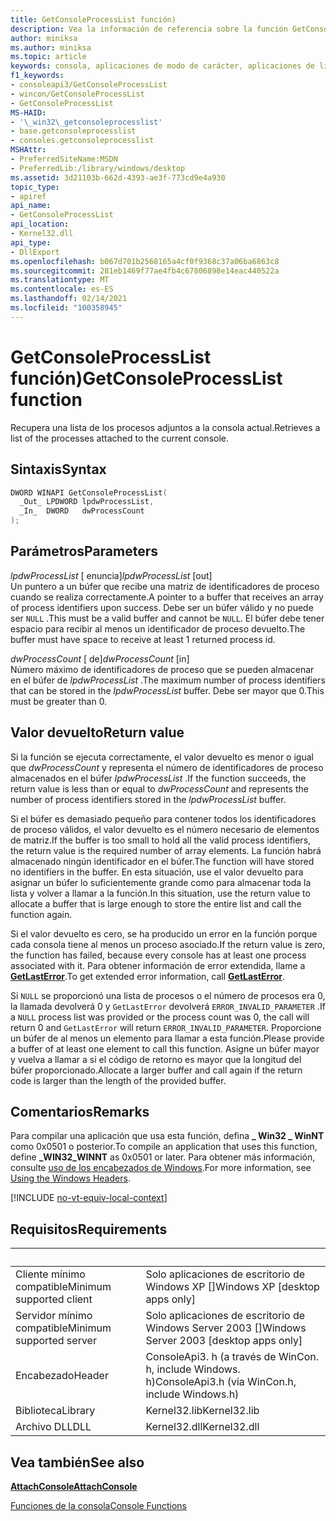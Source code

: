 ```yaml
---
title: GetConsoleProcessList función)
description: Vea la información de referencia sobre la función GetConsoleProcessList, que recupera una lista de los procesos adjuntos a la consola actual.
author: miniksa
ms.author: miniksa
ms.topic: article
keywords: consola, aplicaciones de modo de carácter, aplicaciones de línea de comandos, aplicaciones de terminal, API de consola
f1_keywords:
- consoleapi3/GetConsoleProcessList
- wincon/GetConsoleProcessList
- GetConsoleProcessList
MS-HAID:
- '\_win32\_getconsoleprocesslist'
- base.getconsoleprocesslist
- consoles.getconsoleprocesslist
MSHAttr:
- PreferredSiteName:MSDN
- PreferredLib:/library/windows/desktop
ms.assetid: 3d21103b-662d-4393-ae3f-773cd9e4a930
topic_type:
- apiref
api_name:
- GetConsoleProcessList
api_location:
- Kernel32.dll
api_type:
- DllExport
ms.openlocfilehash: b067d701b2568165a4cf0f9368c37a06ba6863c8
ms.sourcegitcommit: 281eb1469f77ae4fb4c67806898e14eac440522a
ms.translationtype: MT
ms.contentlocale: es-ES
ms.lasthandoff: 02/14/2021
ms.locfileid: "100358945"
---
```

# <a name="getconsoleprocesslist-function"></a><span data-ttu-id="c57ae-104">GetConsoleProcessList función)</span><span class="sxs-lookup"><span data-stu-id="c57ae-104">GetConsoleProcessList function</span></span>

<span data-ttu-id="c57ae-105">Recupera una lista de los procesos adjuntos a la consola actual.</span><span class="sxs-lookup"><span data-stu-id="c57ae-105">Retrieves a list of the processes attached to the current console.</span></span>

## <a name="syntax"></a><span data-ttu-id="c57ae-106">Sintaxis</span><span class="sxs-lookup"><span data-stu-id="c57ae-106">Syntax</span></span>

```C
DWORD WINAPI GetConsoleProcessList(
  _Out_ LPDWORD lpdwProcessList,
  _In_  DWORD   dwProcessCount
);
```

## <a name="parameters"></a><span data-ttu-id="c57ae-107">Parámetros</span><span class="sxs-lookup"><span data-stu-id="c57ae-107">Parameters</span></span>

<span data-ttu-id="c57ae-108">*lpdwProcessList* \[ enuncia\]</span><span class="sxs-lookup"><span data-stu-id="c57ae-108">*lpdwProcessList* \[out\]</span></span>  
<span data-ttu-id="c57ae-109">Un puntero a un búfer que recibe una matriz de identificadores de proceso cuando se realiza correctamente.</span><span class="sxs-lookup"><span data-stu-id="c57ae-109">A pointer to a buffer that receives an array of process identifiers upon success.</span></span> <span data-ttu-id="c57ae-110">Debe ser un búfer válido y no puede ser `NULL` .</span><span class="sxs-lookup"><span data-stu-id="c57ae-110">This must be a valid buffer and cannot be `NULL`.</span></span> <span data-ttu-id="c57ae-111">El búfer debe tener espacio para recibir al menos un identificador de proceso devuelto.</span><span class="sxs-lookup"><span data-stu-id="c57ae-111">The buffer must have space to receive at least 1 returned process id.</span></span>

<span data-ttu-id="c57ae-112">*dwProcessCount* \[ de\]</span><span class="sxs-lookup"><span data-stu-id="c57ae-112">*dwProcessCount* \[in\]</span></span>  
<span data-ttu-id="c57ae-113">Número máximo de identificadores de proceso que se pueden almacenar en el búfer de *lpdwProcessList* .</span><span class="sxs-lookup"><span data-stu-id="c57ae-113">The maximum number of process identifiers that can be stored in the *lpdwProcessList* buffer.</span></span> <span data-ttu-id="c57ae-114">Debe ser mayor que 0.</span><span class="sxs-lookup"><span data-stu-id="c57ae-114">This must be greater than 0.</span></span>

## <a name="return-value"></a><span data-ttu-id="c57ae-115">Valor devuelto</span><span class="sxs-lookup"><span data-stu-id="c57ae-115">Return value</span></span>

<span data-ttu-id="c57ae-116">Si la función se ejecuta correctamente, el valor devuelto es menor o igual que *dwProcessCount* y representa el número de identificadores de proceso almacenados en el búfer *lpdwProcessList* .</span><span class="sxs-lookup"><span data-stu-id="c57ae-116">If the function succeeds, the return value is less than or equal to *dwProcessCount* and represents the number of process identifiers stored in the *lpdwProcessList* buffer.</span></span>

<span data-ttu-id="c57ae-117">Si el búfer es demasiado pequeño para contener todos los identificadores de proceso válidos, el valor devuelto es el número necesario de elementos de matriz.</span><span class="sxs-lookup"><span data-stu-id="c57ae-117">If the buffer is too small to hold all the valid process identifiers, the return value is the required number of array elements.</span></span> <span data-ttu-id="c57ae-118">La función habrá almacenado ningún identificador en el búfer.</span><span class="sxs-lookup"><span data-stu-id="c57ae-118">The function will have stored no identifiers in the buffer.</span></span> <span data-ttu-id="c57ae-119">En esta situación, use el valor devuelto para asignar un búfer lo suficientemente grande como para almacenar toda la lista y volver a llamar a la función.</span><span class="sxs-lookup"><span data-stu-id="c57ae-119">In this situation, use the return value to allocate a buffer that is large enough to store the entire list and call the function again.</span></span>

<span data-ttu-id="c57ae-120">Si el valor devuelto es cero, se ha producido un error en la función porque cada consola tiene al menos un proceso asociado.</span><span class="sxs-lookup"><span data-stu-id="c57ae-120">If the return value is zero, the function has failed, because every console has at least one process associated with it.</span></span> <span data-ttu-id="c57ae-121">Para obtener información de error extendida, llame a [**GetLastError**](/windows/win32/api/errhandlingapi/nf-errhandlingapi-getlasterror).</span><span class="sxs-lookup"><span data-stu-id="c57ae-121">To get extended error information, call [**GetLastError**](/windows/win32/api/errhandlingapi/nf-errhandlingapi-getlasterror).</span></span>

<span data-ttu-id="c57ae-122">Si `NULL` se proporcionó una lista de procesos o el número de procesos era 0, la llamada devolverá 0 y `GetLastError` devolverá `ERROR_INVALID_PARAMETER` .</span><span class="sxs-lookup"><span data-stu-id="c57ae-122">If a `NULL` process list was provided or the process count was 0, the call will return 0 and `GetLastError` will return `ERROR_INVALID_PARAMETER`.</span></span> <span data-ttu-id="c57ae-123">Proporcione un búfer de al menos un elemento para llamar a esta función.</span><span class="sxs-lookup"><span data-stu-id="c57ae-123">Please provide a buffer of at least one element to call this function.</span></span> <span data-ttu-id="c57ae-124">Asigne un búfer mayor y vuelva a llamar a si el código de retorno es mayor que la longitud del búfer proporcionado.</span><span class="sxs-lookup"><span data-stu-id="c57ae-124">Allocate a larger buffer and call again if the return code is larger than the length of the provided buffer.</span></span>

## <a name="remarks"></a><span data-ttu-id="c57ae-125">Comentarios</span><span class="sxs-lookup"><span data-stu-id="c57ae-125">Remarks</span></span>

<span data-ttu-id="c57ae-126">Para compilar una aplicación que usa esta función, defina **\_ Win32 \_ WinNT** como 0x0501 o posterior.</span><span class="sxs-lookup"><span data-stu-id="c57ae-126">To compile an application that uses this function, define **\_WIN32\_WINNT** as 0x0501 or later.</span></span> <span data-ttu-id="c57ae-127">Para obtener más información, consulte [uso de los encabezados de Windows](/windows/win32/winprog/using-the-windows-headers).</span><span class="sxs-lookup"><span data-stu-id="c57ae-127">For more information, see [Using the Windows Headers](/windows/win32/winprog/using-the-windows-headers).</span></span>

[!INCLUDE [no-vt-equiv-local-context](./includes/no-vt-equiv-local-context.md)]

## <a name="requirements"></a><span data-ttu-id="c57ae-128">Requisitos</span><span class="sxs-lookup"><span data-stu-id="c57ae-128">Requirements</span></span>

| &nbsp; | &nbsp; |
|-|-|
| <span data-ttu-id="c57ae-129">Cliente mínimo compatible</span><span class="sxs-lookup"><span data-stu-id="c57ae-129">Minimum supported client</span></span> | <span data-ttu-id="c57ae-130">Solo aplicaciones de escritorio de Windows XP \[\]</span><span class="sxs-lookup"><span data-stu-id="c57ae-130">Windows XP \[desktop apps only\]</span></span> |
| <span data-ttu-id="c57ae-131">Servidor mínimo compatible</span><span class="sxs-lookup"><span data-stu-id="c57ae-131">Minimum supported server</span></span> | <span data-ttu-id="c57ae-132">Solo aplicaciones de escritorio de Windows Server 2003 \[\]</span><span class="sxs-lookup"><span data-stu-id="c57ae-132">Windows Server 2003 \[desktop apps only\]</span></span> |
| <span data-ttu-id="c57ae-133">Encabezado</span><span class="sxs-lookup"><span data-stu-id="c57ae-133">Header</span></span> | <span data-ttu-id="c57ae-134">ConsoleApi3. h (a través de WinCon. h, include Windows. h)</span><span class="sxs-lookup"><span data-stu-id="c57ae-134">ConsoleApi3.h (via WinCon.h, include Windows.h)</span></span> |
| <span data-ttu-id="c57ae-135">Biblioteca</span><span class="sxs-lookup"><span data-stu-id="c57ae-135">Library</span></span> | <span data-ttu-id="c57ae-136">Kernel32.lib</span><span class="sxs-lookup"><span data-stu-id="c57ae-136">Kernel32.lib</span></span> |
| <span data-ttu-id="c57ae-137">Archivo DLL</span><span class="sxs-lookup"><span data-stu-id="c57ae-137">DLL</span></span> | <span data-ttu-id="c57ae-138">Kernel32.dll</span><span class="sxs-lookup"><span data-stu-id="c57ae-138">Kernel32.dll</span></span> |

## <a name="see-also"></a><span data-ttu-id="c57ae-139">Vea también</span><span class="sxs-lookup"><span data-stu-id="c57ae-139">See also</span></span>

[<span data-ttu-id="c57ae-140">**AttachConsole**</span><span class="sxs-lookup"><span data-stu-id="c57ae-140">**AttachConsole**</span></span>](attachconsole.md)

[<span data-ttu-id="c57ae-141">Funciones de la consola</span><span class="sxs-lookup"><span data-stu-id="c57ae-141">Console Functions</span></span>](console-functions.md)